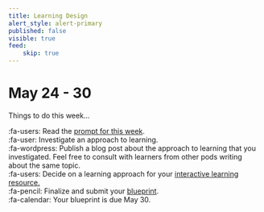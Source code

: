 ```yaml
---
title: Learning Design
alert_style: alert-primary
published: false
visible: true
feed:
    skip: true
---
```


# May 24 - 30
Things to do this week...

:fa-users: Read the [prompt for this week](https://edtechuvic.ca/edci335/prompt-ldii/).  
:fa-user: Investigate an approach to learning.  
:fa-wordpress: Publish a blog post about the approach to learning that you investigated. Feel free to consult with learners from other pods writing about the same topic.   
:fa-users: Decide on a learning approach for your [interactive learning resource.](https://edtechuvic.ca/edci335/interactive-learning-resource/)  
:fa-pencil: Finalize and submit your [blueprint](https://edtechuvic.ca/edci335/learning-design-blueprint/).  
:fa-calendar: Your blueprint is due May 30.
